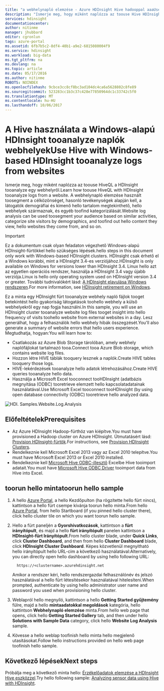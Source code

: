 ```yaml
---
title: "a webhelynapló elemzése - Azure HDInsight Hive hadooppal aaaUse |} Microsoft Docs"
description: "Ismerje meg, hogy miként naplózza az toouse Hive HDInsight tooanalyze webhelyet. A naplófájlt használja bemenetként egy HDInsight táblába lesz, és HiveQL tooquery hello adatok felhasználásával."
services: hdinsight
documentationcenter: 
author: nitinme
manager: jhubbard
editor: cgronlun
tags: azure-portal
ms.assetid: 6fb7b5c2-8df4-40b1-a9e2-6815080004f9
ms.service: hdinsight
ms.workload: big-data
ms.tgt_pltfrm: na
ms.devlang: na
ms.topic: article
ms.date: 05/17/2016
ms.author: nitinme
ROBOTS: NOINDEX
ms.openlocfilehash: 9cbce3cc8cf8bc3ad104dc4ca6a5628802c8fe89
ms.sourcegitcommit: 523283cc1b3c37c428e77850964dc1c33742c5f0
ms.translationtype: MT
ms.contentlocale: hu-HU
ms.lasthandoff: 10/06/2017
---
```

# <a name="use-hive-with-windows-based-hdinsight-tooanalyze-logs-from-websites"></a><span data-ttu-id="21556-104">A Hive használata a Windows-alapú HDInsight tooanalyze naplók webhelyek</span><span class="sxs-lookup"><span data-stu-id="21556-104">Use Hive with Windows-based HDInsight tooanalyze logs from websites</span></span>
<span data-ttu-id="21556-105">Ismerje meg, hogy miként naplózza az toouse HiveQL a HDInsight tooanalyze egy webhelyről.</span><span class="sxs-lookup"><span data-stu-id="21556-105">Learn how toouse HiveQL with HDInsight tooanalyze logs from a website.</span></span> <span data-ttu-id="21556-106">A webhelynapló elemzése használt toosegment a célközönséget, hasonló tevékenységek alapján kell, a látogatók demográfiai és kimenő hello tartalom megtekinthető, hello webhelyek származnak, és egyéb toofind kategorizálását.</span><span class="sxs-lookup"><span data-stu-id="21556-106">Website log analysis can be used toosegment your audience based on similar activities, categorize site visitors by demographics, and toofind out hello content they view, hello websites they come from, and so on.</span></span>

> [!IMPORTANT]
> <span data-ttu-id="21556-107">Ez a dokumentum csak olyan feladaton végezhető Windows-alapú HDInsight-fürtökkel hello szükséges lépések.</span><span class="sxs-lookup"><span data-stu-id="21556-107">hello steps in this document only work with Windows-based HDInsight clusters.</span></span> <span data-ttu-id="21556-108">HDInsight csak érhető el a Windows korábbi, mint a HDInsight 3.4-es verziójához.</span><span class="sxs-lookup"><span data-stu-id="21556-108">HDInsight is only available on Windows for versions lower than HDInsight 3.4.</span></span> <span data-ttu-id="21556-109">Linux hello azt az egyetlen operációs rendszer, használja a HDInsight 3.4 vagy újabb verziója.</span><span class="sxs-lookup"><span data-stu-id="21556-109">Linux is hello only operating system used on HDInsight version 3.4 or greater.</span></span> <span data-ttu-id="21556-110">További tudnivalókért lásd: [A HDInsight elavulása Windows rendszeren](hdinsight-component-versioning.md#hdinsight-windows-retirement).</span><span class="sxs-lookup"><span data-stu-id="21556-110">For more information, see [HDInsight retirement on Windows](hdinsight-component-versioning.md#hdinsight-windows-retirement).</span></span>

<span data-ttu-id="21556-111">Ez a minta egy HDInsight fürt tooanalyze webhely napló fájlok tooget betekintést hello gyakoriság látogatások toohello webhely a külső webhelyekről egy nap fogja használni.</span><span class="sxs-lookup"><span data-stu-id="21556-111">In this sample, you will use an HDInsight cluster tooanalyze website log files tooget insight into hello frequency of visits toohello website from external websites in a day.</span></span> <span data-ttu-id="21556-112">Lesz generálhat, hogy a felhasználók hello webhely hibák összegzését.</span><span class="sxs-lookup"><span data-stu-id="21556-112">You'll also generate a summary of website errors that hello users experience.</span></span> <span data-ttu-id="21556-113">Megtudhatja, hogyan:</span><span class="sxs-lookup"><span data-stu-id="21556-113">You will learn how to:</span></span>

* <span data-ttu-id="21556-114">Csatlakozás az Azure Blob Storage tárolóban, amely webhely naplófájlokat tartalmazó tooa.</span><span class="sxs-lookup"><span data-stu-id="21556-114">Connect tooa Azure Blob storage, which contains website log files.</span></span>
* <span data-ttu-id="21556-115">Hozzon létre HIVE táblák tooquery lesznek a naplók.</span><span class="sxs-lookup"><span data-stu-id="21556-115">Create HIVE tables tooquery those logs.</span></span>
* <span data-ttu-id="21556-116">HIVE-lekérdezések tooanalyze hello adatok létrehozásához.</span><span class="sxs-lookup"><span data-stu-id="21556-116">Create HIVE queries tooanalyze hello data.</span></span>
* <span data-ttu-id="21556-117">Használja a Microsoft Excel tooconnect tooHDInsight (adatbázis megnyitása (ODBC) tooretrieve elemzett hello kapcsolatadatainak használatával.</span><span class="sxs-lookup"><span data-stu-id="21556-117">Use Microsoft Excel tooconnect tooHDInsight (by using open database connectivity (ODBC) tooretrieve hello analyzed data.</span></span>

![HDI. Samples.Website.Log.Analysis][img-hdi-weblogs-sample]

## <a name="prerequisites"></a><span data-ttu-id="21556-119">Előfeltételek</span><span class="sxs-lookup"><span data-stu-id="21556-119">Prerequisites</span></span>
* <span data-ttu-id="21556-120">Az Azure HDInsight Hadoop-fürthöz van kiépítve.</span><span class="sxs-lookup"><span data-stu-id="21556-120">You must have provisioned a Hadoop cluster on Azure HDInsight.</span></span> <span data-ttu-id="21556-121">Útmutatásért lásd: [Provision HDInsight-fürtök][hdinsight-provision].</span><span class="sxs-lookup"><span data-stu-id="21556-121">For instructions, see [Provision HDInsight Clusters][hdinsight-provision].</span></span>
* <span data-ttu-id="21556-122">Rendelkeznie kell Microsoft Excel 2013 vagy az Excel 2010 telepítve.</span><span class="sxs-lookup"><span data-stu-id="21556-122">You must have Microsoft Excel 2013 or Excel 2010 installed.</span></span>
* <span data-ttu-id="21556-123">Rendelkeznie kell [Microsoft Hive ODBC-illesztő](http://www.microsoft.com/download/details.aspx?id=40886) Excelbe Hive tooimport adatait.</span><span class="sxs-lookup"><span data-stu-id="21556-123">You must have [Microsoft Hive ODBC Driver](http://www.microsoft.com/download/details.aspx?id=40886) tooimport data from Hive into Excel.</span></span>

## <a name="toorun-hello-sample"></a><span data-ttu-id="21556-124">toorun hello minta</span><span class="sxs-lookup"><span data-stu-id="21556-124">toorun hello sample</span></span>
1. <span data-ttu-id="21556-125">A hello [Azure Portal](https://portal.azure.com/), a hello Kezdőpulton (ha rögzítette hello fürt nincs), kattintson a hello fürt csempe kívánja toorun hello minta.</span><span class="sxs-lookup"><span data-stu-id="21556-125">From hello [Azure Portal](https://portal.azure.com/), from hello Startboard (if you pinned hello cluster there), click hello cluster tile on which you want toorun hello sample.</span></span>
2. <span data-ttu-id="21556-126">Hello a fürt paneljén a **Gyorshivatkozások**, kattintson a **fürt irányítópult**, és majd a hello **fürt irányítópult** panelen kattintson a **HDInsight-fürt Irányítópult**.</span><span class="sxs-lookup"><span data-stu-id="21556-126">From hello cluster blade, under **Quick Links**, click **Cluster Dashboard**, and then from hello **Cluster Dashboard** blade, click **HDInsight Cluster Dashboard**.</span></span> <span data-ttu-id="21556-127">Képes közvetlenül megnyitható hello irányítópult hello URL-cím a következő használatával:</span><span class="sxs-lookup"><span data-stu-id="21556-127">Alternatively, you can directly open hello dashboard by using hello following URL:</span></span>

         https://<clustername>.azurehdinsight.net

    <span data-ttu-id="21556-128">Amikor a rendszer kéri, hello rendszergazdai felhasználónév és jelszó használatával a hello fürt létesítésekor használatával hitelesíteni.</span><span class="sxs-lookup"><span data-stu-id="21556-128">When prompted, authenticate by using hello administrator user name and password you used when provisioning hello cluster.</span></span>
3. <span data-ttu-id="21556-129">Weblapról hello megnyíló, kattintson a hello **Getting Started gyűjtemény** fülre, majd a hello **mintaadatokkal megoldások** kategória, hello kattintson **Webhelynapló elemzése** minta.</span><span class="sxs-lookup"><span data-stu-id="21556-129">From hello web page that opens, click hello **Getting Started Gallery** tab, and then under hello **Solutions with Sample Data** category, click hello **Website Log Analysis** sample.</span></span>
4. <span data-ttu-id="21556-130">Kövesse a hello weblap toofinish hello minta hello megjelenő utasításokat.</span><span class="sxs-lookup"><span data-stu-id="21556-130">Follow hello instructions provided on hello web page toofinish hello sample.</span></span>

## <a name="next-steps"></a><span data-ttu-id="21556-131">Következő lépések</span><span class="sxs-lookup"><span data-stu-id="21556-131">Next steps</span></span>
<span data-ttu-id="21556-132">Próbálja meg a következő minta hello: [Érzékelőadatok elemzése a HDInsight Hive eszközzel](hdinsight-hive-analyze-sensor-data.md).</span><span class="sxs-lookup"><span data-stu-id="21556-132">Try hello following sample: [Analyzing sensor data using Hive with HDInsight](hdinsight-hive-analyze-sensor-data.md).</span></span>

[hdinsight-provision]: hdinsight-hadoop-provision-linux-clusters.md
[hdinsight-sensor-data-sample]: ../hdinsight-use-hive-sensor-data-analysis.md

[img-hdi-weblogs-sample]: ./media/hdinsight-hive-analyze-website-log/hdinsight-weblogs-sample.png
